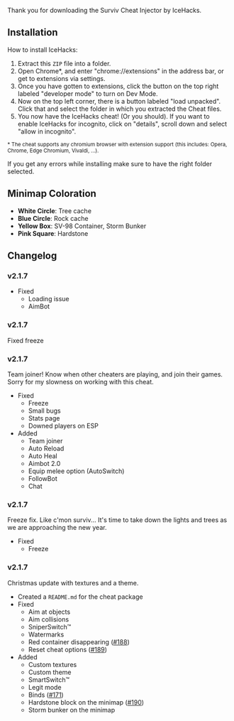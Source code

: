Thank you for downloading the Surviv Cheat Injector by IceHacks.

## Installation

How to install IceHacks:

1. Extract this `ZIP` file into a folder.
2. Open Chrome\*, and enter "chrome://extensions" in the address bar, or get to extensions via settings.
3. Once you have gotten to extensions, click the button on the top right labeled "developer mode" to turn on Dev Mode.
4. Now on the top left corner, there is a button labeled "load unpacked". Click that and select the folder in which you extracted the Cheat files.
5. You now have the IceHacks cheat! (Or you should). If you want to enable IceHacks for incognito, click on "details", scroll down and select "allow in incognito".

<sup>\* The cheat supports any chromium browser with extension support (this includes: Opera, Chrome, Edge Chromium, Vivaldi, ...).</sup>

If you get any errors while installing make sure to have the right folder selected.

## Minimap Coloration

-   **White Circle**: Tree cache
-   **Blue Circle**: Rock cache
-   **Yellow Box**: SV-98 Container, Storm Bunker
-   **Pink Square**: Hardstone

## Changelog

### v2.1.7

-   Fixed
    -   Loading issue
    -   AimBot

### v2.1.7

Fixed freeze

### v2.1.7

Team joiner! Know when other cheaters are playing, and join their games. Sorry for my slowness on working with this cheat.

-   Fixed
    -   Freeze
    -   Small bugs
    -   Stats page
    -   Downed players on ESP
-   Added
    -   Team joiner
    -   Auto Reload
    -   Auto Heal
    -   Aimbot 2.0
    -   Equip melee option (AutoSwitch)
    -   FollowBot
    -   Chat

### v2.1.7

Freeze fix. Like c'mon surviv... It's time to take down the lights and trees as we are approaching the new year.

-   Fixed
    -   Freeze

### v2.1.7

Christmas update with textures and a theme.

-   Created a `README.md` for the cheat package
-   Fixed
    -   Aim at objects
    -   Aim collisions
    -   SniperSwitch™
    -   Watermarks
    -   Red container disappearing ([#188](https://github.com/IceHacks/SurvivCheatInjector/issues/188))
    -   Reset cheat options ([#189](https://github.com/IceHacks/SurvivCheatInjector/issues/189))
-   Added
    -   Custom textures
    -   Custom theme
    -   SmartSwitch™
    -   Legit mode
    -   Binds ([#171](https://github.com/IceHacks/SurvivCheatInjector/issues/171))
    -   Hardstone block on the minimap ([#190](https://github.com/IceHacks/SurvivCheatInjector/issues/190))
    -   Storm bunker on the minimap
